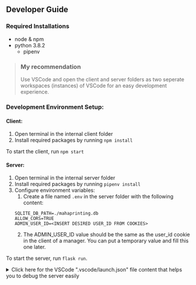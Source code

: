## Developer Guide

### Required Installations

- node & npm
- python 3.8.2
  - pipenv

> ### My recommendation
>
> Use VSCode and open the client and server folders as two seperate workspaces (instances) of VSCode for an easy development experience.

### Development Environment Setup:

#### Client:

1. Open terminal in the internal client folder
2. Install required packages by running `npm install`

To start the client, run `npm start`

#### Server:

1. Open terminal in the internal server folder
2. Install required packages by running `pipenv install`
3. Configure environment variables:
   1. Create a file named `.env` in the server folder with the following content:
   ```env
   SQLITE_DB_PATH=./mahaprinting.db
   ALLOW_CORS=TRUE
   ADMIN_USER_ID=<INSERT DESIRED USER_ID FROM COOKIES>
   ```
   2. The ADMIN_USER_ID value should be the same as the user_id cookie in the client of a manager. You can put a temporary value and fill this one later.

To start the server, run `flask run`.

<details>
<summary>
    Click here for the VSCode ".vscode/launch.json" file content that helps you to debug the server easily
</summary>

```jsonc
{
  // Use IntelliSense to learn about possible attributes.
  // Hover to view descriptions of existing attributes.
  // For more information, visit: https://go.microsoft.com/fwlink/?linkid=830387
  "version": "0.2.0",
  "configurations": [
    {
      "name": "Python: Flask",
      "type": "python",
      "request": "launch",
      "module": "flask",
      "env": {
        "FLASK_APP": "app.py",
        "FLASK_ENV": "development",
        "FLASK_DEBUG": "0"
      },
      "args": ["run", "--no-debugger", "--no-reload"],
      "jinja": true
    }
  ]
}
```

</details>
